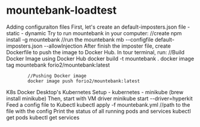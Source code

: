 # mountebank-loadtest
Adding configuraiton files 
    First, let's create an default-imposters.json file
        - static
        - dynamic
    Try to run mountebank in your computer:
        //create
        npm install -g mountebank
        //run the mountebank
        mb --configfile default-imposters.json --allowInjection
    After finish the imposter file, create Dockerfile to push the image to Docker Hub.
        In tour terminal, run:
            //Build Docker Image using Docker Hub
            docker build -t mountebank .
            docker image tag mountebank forio2/mountebank:latest

            //Pushing Docker image 
            docker image push forio2/mountebank:latest

K8s
    Docker Desktop's Kubernetes Setup
        - kubernetes
        - minikube (brew install minikube)
    Then, start with VM driver
        minikube start --driver=hyperkit
    Feed a config file to Kubectl
        kubectl apply -f mountebank.yml //path to the file with the config
    Print the status of all running pods and services
        kubectl get pods
        kubectl get services